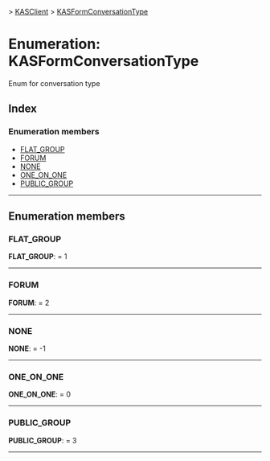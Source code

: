 [](../README.md) > [KASClient](../modules/kasclient.md) > [KASFormConversationType](../enums/kasclient.kasformconversationtype.md)

# Enumeration: KASFormConversationType

Enum for conversation type

## Index

### Enumeration members

* [FLAT_GROUP](kasclient.kasformconversationtype.md#flat_group)
* [FORUM](kasclient.kasformconversationtype.md#forum)
* [NONE](kasclient.kasformconversationtype.md#none)
* [ONE_ON_ONE](kasclient.kasformconversationtype.md#one_on_one)
* [PUBLIC_GROUP](kasclient.kasformconversationtype.md#public_group)

---

## Enumeration members

<a id="flat_group"></a>

###  FLAT_GROUP

**FLAT_GROUP**:  = 1

___

<a id="forum"></a>

###  FORUM

**FORUM**:  = 2

___

<a id="none"></a>

###  NONE

**NONE**:  =  -1

___

<a id="one_on_one"></a>

###  ONE_ON_ONE

**ONE_ON_ONE**:  = 0

___

<a id="public_group"></a>

###  PUBLIC_GROUP

**PUBLIC_GROUP**:  = 3

___

